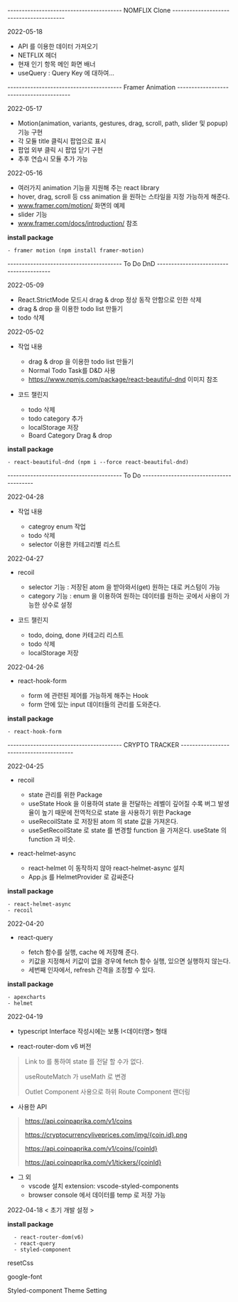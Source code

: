 ---------------------------------------- NOMFLIX Clone ----------------------------------------

2022-05-18

- API 를 이용한 데이터 가져오기
- NETFLIX 헤더
- 현재 인기 항목 메인 화면 배너
- useQuery : Query Key 에 대하여...

---------------------------------------- Framer Animation ----------------------------------------

2022-05-17

- Motion(animation, variants, gestures, drag, scroll, path, slider 및 popup) 기능 구현
- 각 모듈 title 클릭시 팝업으로 표시
- 팝업 외부 클릭 시 팝업 닫기 구현
- 추후 연습시 모듈 추가 가능

2022-05-16

- 여러가지 animation 기능을 지원해 주는 react library
- hover, drag, scroll 등 css animation 을 원하는 스타일을 지정 가능하게 해준다.
- www.framer.com/motion/ 화면의 예제
- slider 기능
- www.framer.com/docs/introduction/ 참조

<b>install package</b>

    - framer motion (npm install framer-motion)

---------------------------------------- To Do DnD ----------------------------------------

2022-05-09

- React.StrictMode 모드시 drag & drop 정상 동작 안함으로 인한 삭제
- drag & drop 을 이용한 todo list 만들기
- todo 삭제

2022-05-02

- 작업 내용

  - drag & drop 을 이용한 todo list 만들기
  - Normal Todo Task를 D&D 사용
  - https://www.npmjs.com/package/react-beautiful-dnd 이미지 참조

- 코드 챌린지

  - todo 삭제
  - todo category 추가
  - localStorage 저장
  - Board Category Drag & drop

<b>install package</b>

    - react-beautiful-dnd (npm i --force react-beautiful-dnd)

---------------------------------------- To Do ----------------------------------------

2022-04-28

- 작업 내용

  - categroy enum 작업
  - todo 삭제
  - selector 이용한 카테고리별 리스트

2022-04-27

- recoil

  - selector 기능 : 저장된 atom 을 받아와서(get) 원하는 대로 커스텀이 가능
  - category 기능 : enum 을 이용하여 원하는 데이터를 원하는 곳에서 사용이 가능한 상수로 설정

- 코드 챌린지

  - todo, doing, done 카테고리 리스트
  - todo 삭제
  - localStorage 저장

2022-04-26

- react-hook-form

  - form 에 관련된 제어를 가능하게 해주는 Hook
  - form 안에 있는 input 데이터들의 관리를 도와준다.

<b>install package</b>

    - react-hook-form

---------------------------------------- CRYPTO TRACKER ----------------------------------------

2022-04-25

- recoil

  - state 관리를 위한 Package
  - useState Hook 을 이용하여 state 을 전달하는 레벨이 깊어질 수록 버그 발생율이 높기 때문에 전역적으로 state 을 사용하기 위한 Package
  - useRecoilState 로 저장된 atom 의 state 값을 가져온다.
  - useSetRecoilState 로 state 를 변경할 function 을 가져온다. useState 의 function 과 비슷.

- react-helmet-async

  - react-helmet 이 동작하지 않아 react-helmet-async 설치
  - App.js 를 HelmetProvider 로 감싸준다

<b>install package</b>

    - react-helmet-async
    - recoil

2022-04-20

- react-query

  - fetch 함수를 실행, cache 에 저장해 준다.
  - 키값을 지정해서 키값이 없을 경우에 fetch 함수 실행, 있으면 실행하지 않는다.
  - 세번째 인자에서, refresh 간격을 조정할 수 있다.

<b>install package</b>

    - apexcharts
    - helmet

2022-04-19

- typescript Interface 작성시에는 보통 I<데이터명> 형태

- react-router-dom v6 버전

> Link to 를 통하여 state 를 전달 할 수가 없다.
>
> useRouteMatch 가 useMath 로 변경
>
> Outlet Component 사용으로 하위 Route Component 랜더링

- 사용한 API

> https://api.coinpaprika.com/v1/coins
>
> https://cryptocurrencyliveprices.com/img/{coin.id}.png
>
> https://api.coinpaprika.com/v1/coins/{coinId}
>
> https://api.coinpaprika.com/v1/tickers/{coinId}

- 그 외
  - vscode 설치 extension: vscode-styled-components
  - browser console 에서 데이터를 temp 로 저장 가능

2022-04-18 < 초기 개발 설정 >

<b>install package</b>

      - react-router-dom(v6)
      - react-query
      - styled-component

resetCss

google-font

Styled-component Theme Setting
